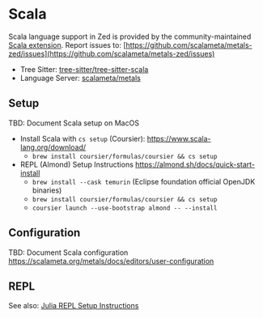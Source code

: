 # Scala

Scala language support in Zed is provided by the community-maintained [Scala extension](https://github.com/scalameta/metals-zed).
Report issues to: [https://github.com/scalameta/metals-zed/issues](https://github.com/scalameta/metals-zed/issues)

- Tree Sitter: [tree-sitter/tree-sitter-scala](https://github.com/tree-sitter/tree-sitter-scala)
- Language Server: [scalameta/metals](https://github.com/scalameta/metals)

## Setup

TBD: Document Scala setup on MacOS

- Install Scala with `cs setup` (Coursier): https://www.scala-lang.org/download/
  - `brew install coursier/formulas/coursier && cs setup`
- REPL (Almond) Setup Instructions https://almond.sh/docs/quick-start-install
  - `brew install --cask temurin` (Eclipse foundation official OpenJDK binaries)
  - `brew install coursier/formulas/coursier && cs setup`
  - `coursier launch --use-bootstrap almond -- --install`

## Configuration

TBD: Document Scala configuration https://scalameta.org/metals/docs/editors/user-configuration

## REPL

See also: [Julia REPL Setup Instructions](../repl.md#julia)

